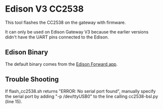 Edison V3 CC2538
================

This tool flashes the CC2538 on the gateway with firmware.

It can only be used on Edison Gateway V3 because the earlier versions didn't
have the UART pins connected to the Edison.

Edison Binary
-------------

The default binary comes from the
[Edison Forward app](https://github.com/lab11/G2/tree/master/contiki/apps/edisonFWD).


Trouble Shooting
----------------
If flash_cc2538.sh returns "ERROR: No serial port found", manually specify the serial port 
by adding "-p /dev/ttyUSB0" to the line calling cc2538-bsl.py (line 15).
